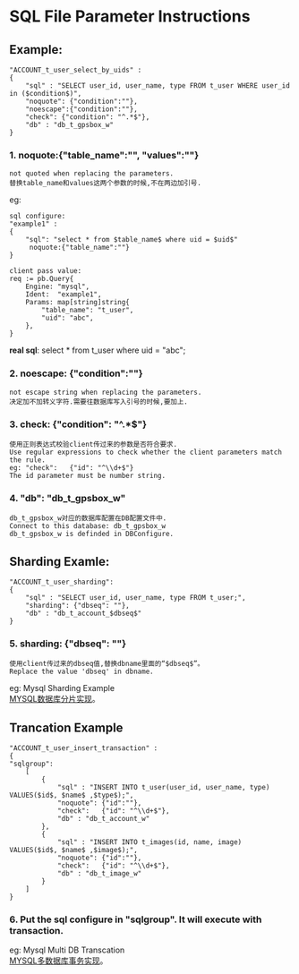 # SQL File Parameter Instructions

## Example:
```
"ACCOUNT_t_user_select_by_uids" :
{
    "sql" : "SELECT user_id, user_name, type FROM t_user WHERE user_id in ($condition$)",
    "noquote": {"condition":""},
    "noescape":{"condition":""},
    "check": {"condition": "^.*$"},
    "db" : "db_t_gpsbox_w"
}
```

### 1. noquote:{"table_name":"", "values":""}  
```
not quoted when replacing the parameters.
替换table_name和values这两个参数的时候,不在两边加引号.
```

eg: 
```
sql configure: 
"example1" :
{
    "sql": "select * from $table_name$ where uid = $uid$"
     noquote:{"table_name":""}
}
```

``` 
client pass value: 
req := pb.Query{
    Engine: "mysql",
    Ident:  "example1",
    Params: map[string]string{
        "table_name": "t_user",
        "uid": "abc",
    },  
} 
``` 

**real sql**: select * from t_user where uid = "abc";


### 2. noescape: {"condition":""}
```
not escape string when replacing the parameters.
决定加不加转义字符.需要往数据库写入引号的时候,要加上.
```

### 3. check: {"condition": "^.*$"}
```
使用正则表达式校验client传过来的参数是否符合要求.
Use regular expressions to check whether the client parameters match the rule.
eg: "check":   {"id": "^\\d+$"}
The id parameter must be number string.
```

### 4. "db": "db_t_gpsbox_w"
```
db_t_gpsbox_w对应的数据库配置在DB配置文件中.
Connect to this database: db_t_gpsbox_w
db_t_gpsbox_w is definded in DBConfigure.
```


## Sharding Examle:
```
"ACCOUNT_t_user_sharding":
{   
    "sql" : "SELECT user_id, user_name, type FROM t_user;",
    "sharding": {"dbseq": ""},
    "db" : "db_t_account_$dbseq$"
} 
```

### 5. sharding: {"dbseq": ""}
```
使用client传过来的dbseq值,替换dbname里面的“$dbseq$”。
Replace the value 'dbseq' in dbname. 
```

eg: Mysql Sharding Example   
[MYSQL数据库分片实现](mysql_db_sharding.md)。 


## Trancation Example
```
"ACCOUNT_t_user_insert_transaction" : 
{   
"sqlgroup": 
    [   
        {   
            "sql" : "INSERT INTO t_user(user_id, user_name, type) VALUES($id$, $name$ ,$type$);",
            "noquote": {"id":""},
            "check":   {"id": "^\\d+$"},
            "db" : "db_t_account_w"
        },  
        {   
            "sql" : "INSERT INTO t_images(id, name, image) VALUES($id$, $name$ ,$image$);",
            "noquote": {"id":""},
            "check":   {"id": "^\\d+$"},
            "db" : "db_t_image_w"
        }   
    ]   
}
```

### 6. Put the sql configure in "sqlgroup". It will execute with transaction.   

eg: 
Mysql Multi DB Transcation  
[MYSQL多数据库事务实现](mysql_multi_db_transaction.md)。 


